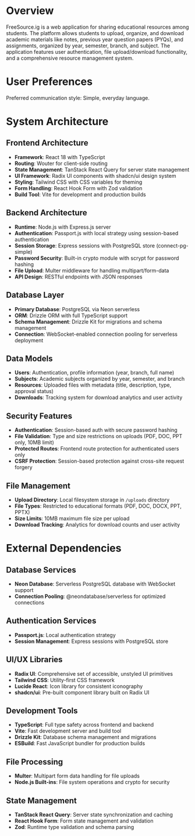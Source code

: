 # Overview

FreeSource.ig is a web application for sharing educational resources among students. The platform allows students to upload, organize, and download academic materials like notes, previous year question papers (PYQs), and assignments, organized by year, semester, branch, and subject. The application features user authentication, file upload/download functionality, and a comprehensive resource management system.

# User Preferences

Preferred communication style: Simple, everyday language.

# System Architecture

## Frontend Architecture
- **Framework**: React 18 with TypeScript
- **Routing**: Wouter for client-side routing
- **State Management**: TanStack React Query for server state management
- **UI Framework**: Radix UI components with shadcn/ui design system
- **Styling**: Tailwind CSS with CSS variables for theming
- **Form Handling**: React Hook Form with Zod validation
- **Build Tool**: Vite for development and production builds

## Backend Architecture
- **Runtime**: Node.js with Express.js server
- **Authentication**: Passport.js with local strategy using session-based authentication
- **Session Storage**: Express sessions with PostgreSQL store (connect-pg-simple)
- **Password Security**: Built-in crypto module with scrypt for password hashing
- **File Upload**: Multer middleware for handling multipart/form-data
- **API Design**: RESTful endpoints with JSON responses

## Database Layer
- **Primary Database**: PostgreSQL via Neon serverless
- **ORM**: Drizzle ORM with full TypeScript support
- **Schema Management**: Drizzle Kit for migrations and schema management
- **Connection**: WebSocket-enabled connection pooling for serverless deployment

## Data Models
- **Users**: Authentication, profile information (year, branch, full name)
- **Subjects**: Academic subjects organized by year, semester, and branch
- **Resources**: Uploaded files with metadata (title, description, type, approval status)
- **Downloads**: Tracking system for download analytics and user activity

## Security Features
- **Authentication**: Session-based auth with secure password hashing
- **File Validation**: Type and size restrictions on uploads (PDF, DOC, PPT only, 10MB limit)
- **Protected Routes**: Frontend route protection for authenticated users only
- **CSRF Protection**: Session-based protection against cross-site request forgery

## File Management
- **Upload Directory**: Local filesystem storage in `/uploads` directory
- **File Types**: Restricted to educational formats (PDF, DOC, DOCX, PPT, PPTX)
- **Size Limits**: 10MB maximum file size per upload
- **Download Tracking**: Analytics for download counts and user activity

# External Dependencies

## Database Services
- **Neon Database**: Serverless PostgreSQL database with WebSocket support
- **Connection Pooling**: @neondatabase/serverless for optimized connections

## Authentication Services
- **Passport.js**: Local authentication strategy
- **Session Management**: Express sessions with PostgreSQL store

## UI/UX Libraries
- **Radix UI**: Comprehensive set of accessible, unstyled UI primitives
- **Tailwind CSS**: Utility-first CSS framework
- **Lucide React**: Icon library for consistent iconography
- **shadcn/ui**: Pre-built component library built on Radix UI

## Development Tools
- **TypeScript**: Full type safety across frontend and backend
- **Vite**: Fast development server and build tool
- **Drizzle Kit**: Database schema management and migrations
- **ESBuild**: Fast JavaScript bundler for production builds

## File Processing
- **Multer**: Multipart form data handling for file uploads
- **Node.js Built-ins**: File system operations and crypto for security

## State Management
- **TanStack React Query**: Server state synchronization and caching
- **React Hook Form**: Form state management and validation
- **Zod**: Runtime type validation and schema parsing